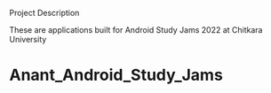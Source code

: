 Project Description


These are applications built for Android Study Jams 2022 at Chitkara University




# Anant_Android_Study_Jams
